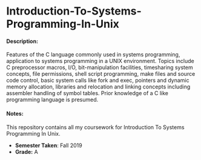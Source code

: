 # Introduction-To-Systems-Programming-In-Unix

#### Description:
Features of the C language commonly used in systems programming, application to systems programming in a UNIX environment. Topics include C preprocessor macros, I/O, bit-manipulation facilities, timesharing system concepts, file permissions, shell script programming, make files and source code control, basic system calls like fork and exec, pointers and dynamic memory allocation, libraries and relocation and linking concepts including assembler handling of symbol tables. Prior knowledge of a C like programming language is presumed.

#### Notes:
This repository contains all my coursework for Introduction To Systems Programming In Unix.
 * **Semester Taken**: Fall 2019
 * **Grade:** A
